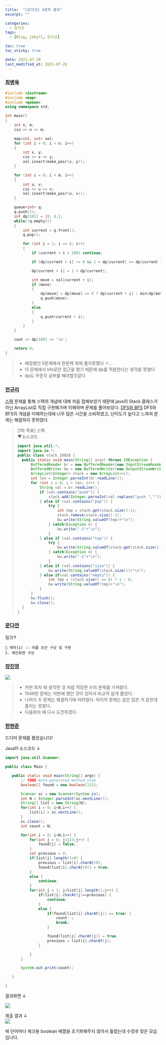```yaml
---
title:  "[모각코] 4회차 결과"
excerpt: ""

categories:
  - 모각코
tags:
  - [Blog, jekyll, 모각코]

toc: true
toc_sticky: true

date: 2021-07-28
last_modified_at: 2021-07-28
---
```


### [최병욱](https://velog.io/@qowlz/%EB%AA%A8%EA%B0%81%EC%BD%94-4%ED%9A%8C%EC%B0%A8-%EA%B2%B0%EA%B3%BC)

```cpp
#include <iostream>
#include <map>
#include <queue>
using namespace std;

int main()
{
	int n, m;
	cin >> n >> m;

	map<int, int> sol;
	for (int i = 0; i < n; i++)
	{
		int x, y;
		cin >> x >> y;
		sol.insert(make_pair(x, y));
	}

	for (int i = 0; i < m; i++)
	{
		int u, v;
		cin >> u >> v;
		sol.insert(make_pair(u, v));
	}

	queue<int> q;
	q.push(1);
	int dp[101] = {0, 0,};
	while(!q.empty())
	{
		int current = q.front();
		q.pop();

		for (int i = 1; i <= 6; i++)
		{
			if (current + i > 100) continue;

			if (dp[current + i] != 0 && 1 + dp[current] >= dp[current + i]) continue;

			dp[current + i] = 1 + dp[current];

			int move = sol[current + i];
			if (move)
			{
				dp[move] = dp[move] == 0 ? dp[current + i] : min(dp[move], dp[current + i]);
				q.push(move);
			}
			else
			{
				q.push(current + i);
			}
		}
	}

	cout << dp[100] << '\n';

	return 0;
}
```

> - 예정했던 5문제에서 한문제 밖에 풀지못했다 ㅜ...
> - 이 문제에서 bfs로만 접근을 했기 때문에 dp를 적용한다는 생각을 못했다
> - dp도 꾸준히 공부를 해야할것같다

### [전규리](https://velog.io/@rlczl/2021-%ED%95%98%EA%B3%84-%EB%AA%A8%EA%B0%81%EC%BD%94-4%ED%9A%8C%EC%B0%A8-%EA%B2%B0%EA%B3%BC-vwkhbujq)

[스택](https://www.acmicpc.net/problem/10828) 문제를 통해 스택의 개념에 대해 처음 접해보았기 때문에 java의 Stack 클래스가 아닌 ArrayList로 직접 구현해가며 이해하며 문제를 풀어보았다.
[DFS와 BFS](https://www.acmicpc.net/problem/1260) DFS와 BFS의 개념을 이해하는데에 너무 많은 시간을 소비하였고, 난이도가 높다고 느껴져 문제는 해결하지 못하였다.

> [1차 목표] 스택<br>▼소스코드
> ```java
> import java.util.*;
> import java.io.*;
> public class stack_10828 {
> 	public static void main(String[] args) throws IOException {
> 		BufferedReader br = new BufferedReader(new InputStreamReader(System.in));
> 		BufferedWriter bw = new BufferedWriter(new OutputStreamWriter(System.out));
> 		ArrayList<Integer> stack = new ArrayList<>();
>		int len = Integer.parseInt(br.readLine());
>		for (int i = 0; i < len; i++) {
>			String val = br.readLine();
>			if (val.contains("push")) {
>				stack.add(Integer.parseInt(val.replace("push ","")));
>			} else if (val.contains("pop")) {
>				try {
>					int tmp = stack.get(stack.size()-1);
>					stack.remove(stack.size()-1);
>					bw.write(String.valueOf(tmp)+"\n");
>				} catch(Exception e) {
>					bw.write("-1"+"\n");
>				}
>			} else if (val.contains("top")) {
>				try {
>					bw.write(String.valueOf(stack.get(stack.size()-1))+"\n");
>				} catch(Exception e) {
>					bw.write("-1"+"\n");
>				}
>			} else if (val.contains("size")) {
>				bw.write(String.valueOf(stack.size())+"\n");
>			} else if(val.contains("empty")) {
>				int tmp = (stack.size() == 0) ? 1 : 0;
>				bw.write(String.valueOf(tmp)+"\n");
>			}
>		}
>		bw.flush();
>		bw.close();
>	}
> }
> ```


### [문다연](https://velog.io/@dayo2n/%EC%96%B4%EC%BD%94%EB%AA%A8-2021-%ED%95%98%EA%B3%84-%EB%AA%A8%EA%B0%81%EC%BD%94-4%ED%9A%8C%EC%B0%A8-%EA%B2%B0%EA%B3%BC)
링크↑

```
📂 제작(1) :: 어플 초안 구상 및 구현
1. 메인화면 구상
```

### [장진영](https://velog.io/@zinzin22/2021-%ED%95%98%EA%B3%84-%EB%AA%A8%EA%B0%81%EC%BD%94-4%ED%9A%8C%EC%B0%A8-%EA%B2%B0%EA%B3%BC)

![](https://media.vlpt.us/images/zinzin22/post/83d8a41d-dd87-4c26-9a5f-ba28d01e37c8/%E1%84%89%E1%85%B3%E1%84%8F%E1%85%B3%E1%84%85%E1%85%B5%E1%86%AB%E1%84%89%E1%85%A3%E1%86%BA%202021-07-29%20%E1%84%8B%E1%85%A9%E1%84%92%E1%85%AE%2012.43.43.png)

> - 저번 회차 때 생각한 것 처럼 적당한 수의 문제를 가져왔다.
> - 1546번 문제는 저번에 했던 것이 있어서 비교적 쉽게 풀었다.
> - 나머지 두 문제는 해결하기에 어려웠다. 마지막 문제는 감은 잡은 거 같은데 풀지는 못했다.
> - 다음회차 때 다시 도전하겠다.


### [한현준](https://damagedcode101.blogspot.com/2021/07/2021-4-728_28.html)

드디어 문제를 풀었습니다!

 Java11 소스코드 ↓
 ```java
 import java.util.Scanner;

public class Main {

	public static void main(String[] args) {
		// TODO Auto-generated method stub
		boolean[] found = new boolean[123];

		Scanner sc = new Scanner(System.in);
		int N = Integer.parseInt(sc.nextLine());
		String[] list = new String[N];
		for(int i = 0; i<N;i++) {
			list[i] = sc.nextLine();
		}
		sc.close();
		int count = N;

		for(int i = 0; i<N;i++) {
			for(int j = 0; j<123;j++) {
				found[j] = false;
			}
			int previous = 0;
			if(list[i].length()>0) {
				previous = list[i].charAt(0);
				found[list[i].charAt(0)] = true;
			}
			else {
				continue;
			}
			for(int j = 1; j<list[i].length();j++) {
				if(list[i].charAt(j)==previous) {
					continue;
				}
				else {
					if(found[list[i].charAt(j)] == true) {
						count--;
						break;
					}

					found[list[i].charAt(j)] = true;
					previous = list[i].charAt(j);
				}

			}
		}

		System.out.print(count);

	}

}
 ```

 결과화면 ↓<br>

 ![](https://1.bp.blogspot.com/-T8_Qf6inuQU/YQEuXnGTRkI/AAAAAAAAAFo/uYRhB1PdD4oIQa8KxwZrLekcfaa-6wrTACLcBGAsYHQ/s320/1.jpg)

제출 결과 ↓<br>
![](https://1.bp.blogspot.com/-ZmTSXJ_KaIA/YQEurjbQsWI/AAAAAAAAAFw/wiWAg7wRMFwFlMjt6BuhCGS6hw6vRAoywCLcBGAsYHQ/w640-h64/2.jpg)

매 단어마다 체크용 boolean 배열을 초기화해주지 않아서 틀렸는데 수정후 맞은 모습입니다.


